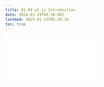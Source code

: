 ```yaml
---
title: 01.04 p5.js Introduction
date: 2024-01-19T09:30:00Z
lastmod: 2025-01-13T05:20:14
toc: true
---
```


![Link to included file content](../../../../coding/p5js/p5-js-introduction.md)
